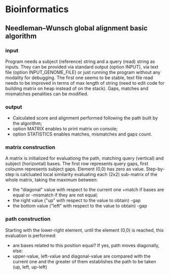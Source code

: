 # Bioinformatics
## Needleman–Wunsch global alignment basic algorithm

### input

Program needs a subject (reference) string and a query (read) string as inputs. They can be provided via standard output (option INPUT), via text file (option INPUT_GENOME_FILE) or just running the program without any modality for debugging. The first one seems to be stable, text file read needs to be improved in terms of max length of string (need to edit code for building matrix on heap instead of on the stack). Gaps, matches and mismatches penalities can be modified.

### output

* Calculated score and alignment performed following the path built by the algorithm;
* option MATRIX enables to print matrix on console;
* option STATISTICS enables matches, mismatches and gaps count.

### matrix construction

A matrix is initialized for evaluationg the path, matching query (vertical) and subject (horizontal) bases. The first row represents query gaps, first coloumn represents subject gaps. Element (0,0) has zero as value. Step-by-step is calcluated local similarity evaluating each (2x2) sub-matrix of the whole matrix, taking the maximum between:
- the "diagonal" value with respect to the current one +match if bases are equal or -mismatch if they are not equal;
- the right value ("up" with respect to the value to obtain) -gap
- the bottom value ("left" with respect to the value to obtain) -gap

### path construction

Starting with the lower-right element, until the element (0,0) is reached, this evaluation is performed:
- are bases related to this position equal? If yes, path moves diagonally, else:
- upper-value, left-value and diagonal-value are compared with the current one and the greater of them establishes the path to be taken (up, left, up-left)
